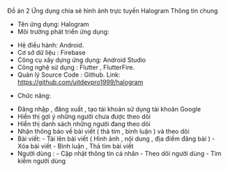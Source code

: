 Đồ án 2   Ứng dụng chia sẻ hình ảnh trực tuyến Halogram
Thông tin chung
-	Tên ứng dụng: Halogram
-	Môi trường phát triển ứng dụng:
+ Hệ điều hành: Android.
+ Cơ sở dữ liệu : Firebase
+ Công cụ xây dựng ứng dụng: Android Studio
+ Công nghệ sử dụng : Flutter , FlutterFire.
+ Quản lý Source Code : Github.
    Link: https://github.com/uitdevpro1999/halogram
 
-	Chức năng: 
+ Đăng nhập , đăng xuất , tạo tài khoản sử dụng tài khoản Google
+ Hiển thị gợi ý những người chưa được theo dõi
+ Hiển thị danh sách những người đang theo dõi
+ Nhận thông báo về bài viết ( thả tim , bình luận ) và theo dõi
+ Bài viết: - Tải lên bài viết ( Hình ảnh , nội dung , địa điểm đăng bài )
                  -  Xóa bài viết 
                          - Bình luận , Thả tim bài viết
+ Người dùng : - Cập nhật thông tin cá nhân
                               - Theo dõi người dùng
                               - Tìm kiếm người dùng
